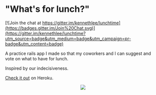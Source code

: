 # "What's for lunch?"

[![Join the chat at https://gitter.im/kennethlee/lunchtime](https://badges.gitter.im/Join%20Chat.svg)](https://gitter.im/kennethlee/lunchtime?utm_source=badge&utm_medium=badge&utm_campaign=pr-badge&utm_content=badge)

A practice rails app I made so that my coworkers and I can suggest and vote on what to have for lunch.

Inspired by our indecisiveness.

[Check it out](https://vote-for-lunch.herokuapp.com) on Heroku.

<div align="center">
  <a href="https://vote-for-lunch.herokuapp.com"><img src="http://i.imgur.com/wC2tKBT.png" /></a>
</div>
